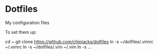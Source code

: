 Dotfiles
========

My configuration files

To set them up:

cd ~
git clone https://github.com/chipjacks/dotfiles
ln -s ~/dotfiles/.vimrc ~/.vimrc
ln -s ~/dotfiles/.vim ~/.vim
ln -s ...
